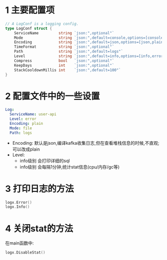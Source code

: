 # 1 主要配置项
```go
// A LogConf is a logging config.
type LogConf struct {
	ServiceName         string `json:",optional"`
	Mode                string `json:",default=console,options=[console,file,volume]"`
	Encoding            string `json:",default=json,options=[json,plain]"`
	TimeFormat          string `json:",optional"`
	Path                string `json:",default=logs"`
	Level               string `json:",default=info,options=[info,error,severe]"`
	Compress            bool   `json:",optional"`
	KeepDays            int    `json:",optional"`
	StackCooldownMillis int    `json:",default=100"`
}
```

# 2 配置文件中的一些设置
```yaml
Log:
  ServiceName: user-api
  Level: error
  Encoding: plain
  Mode: file
  Path: logs
```
- Encoding: 默认是json,编译kafka收集日志,但在查看堆栈信息的时候,不直观;可以改成plain
- Level: 
  - info级别 会打印详细的sql
  - info级别 会每隔1分钟,统计stat信息(cpu/内存/gc等)

# 3 打印日志的方法
```go
logx.Error()
logx.Info()
```

# 4 关闭stat的方法
在main函数中:
```go
logx.DisableStat()
```
